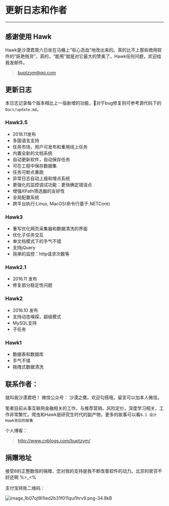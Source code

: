 # 更新日志和作者

---
## 感谢使用 Hawk

Hawk是沙漠君周六日坐在马桶上“呕心沥血”地改出来的。真的比不上那些商用软件的“妖艳贱货”，真的，“能用”就是对它最大的赞美了。Hawk任何问题，欢迎给我发邮件。
> buptzym@qq.com

## 更新日志

本日志记录每个版本相比上一版新增的功能，对于bug修复则可参考源代码下的`Docs/update.md`。

### Hawk3.5

- 2018.11发布
- 多国语言支持
- 任务市场，用户可发布和重用线上任务
- 内置全新的文档系统
- 自动更新软件，自动保存任务
- 可在工程中保存数据集
- 任务可断点重跑
- 异常日志自动上报和埋点系统
- 更强化的监控调试功能：更快确定错误点
- 增强XPath筛选器的友好性
- 全局配置系统
- 跨平台执行:Linux, MacOS(命令行基于.NETCore)

### Hawk3

- 重写优化网页采集器和数据清洗的界面
- 优化子任务交互
- 单文档模式下的手气不错
- 支持jQuery
- 简单的监控：http请求次数等

### Hawk2.1

- 2016.11 发布
- 修复部分稳定性问题

### Hawk2

- 2016.10 发布
- 支持动态嗅探，超级模式
- MySQL支持
- 子任务

### Hawk1

- 数据表和数据库
- 手气不错
- 拖拽式数据清洗

## 联系作者：

就叫我沙漠君吧！ 微信公众号： 沙漠之鹰，欢迎勾搭哦，留言可以加本人微信。

笔者目前从事互联网金融相关的工作，与推荐营销，风险定价，深度学习相关，工作非常繁忙。爬虫和Hawk是研究生时代的副产物，更多的故事可以看`8.1 设计Hawk背后的故事`

个人博客：
> http://www.cnblogs.com/buptzym/

## 捐赠地址

接受8的正整数倍的捐赠，您对我的支持是我不断改善软件的动力。北京的房贷不好还啊  %>_<%

支付宝转账二维码：

![image_1b07ojl9l1ied2b31f011qui1hrv9.png-34.8kB][1]


  [1]: http://static.zybuluo.com/buptzym/sje1pw3n9t8lsok1307p3srm/image_1b07ojl9l1ied2b31f011qui1hrv9.png